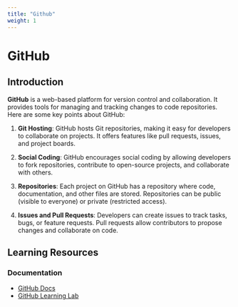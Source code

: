 ```yaml
---
title: "Github"
weight: 1
---
```

# GitHub

## Introduction

**GitHub** is a web-based platform for version control and collaboration. It provides tools for managing and tracking changes to code repositories. Here are some key points about GitHub:

1. **Git Hosting**: GitHub hosts Git repositories, making it easy for developers to collaborate on projects. It offers features like pull requests, issues, and project boards.

2. **Social Coding**: GitHub encourages social coding by allowing developers to fork repositories, contribute to open-source projects, and collaborate with others.

3. **Repositories**: Each project on GitHub has a repository where code, documentation, and other files are stored. Repositories can be public (visible to everyone) or private (restricted access).

4. **Issues and Pull Requests**: Developers can create issues to track tasks, bugs, or feature requests. Pull requests allow contributors to propose changes and collaborate on code.

## Learning Resources

### Documentation

- [GitHub Docs](https://docs.github.com/en)
- [GitHub Learning Lab](https://github.com/apps/github-learning-lab)


